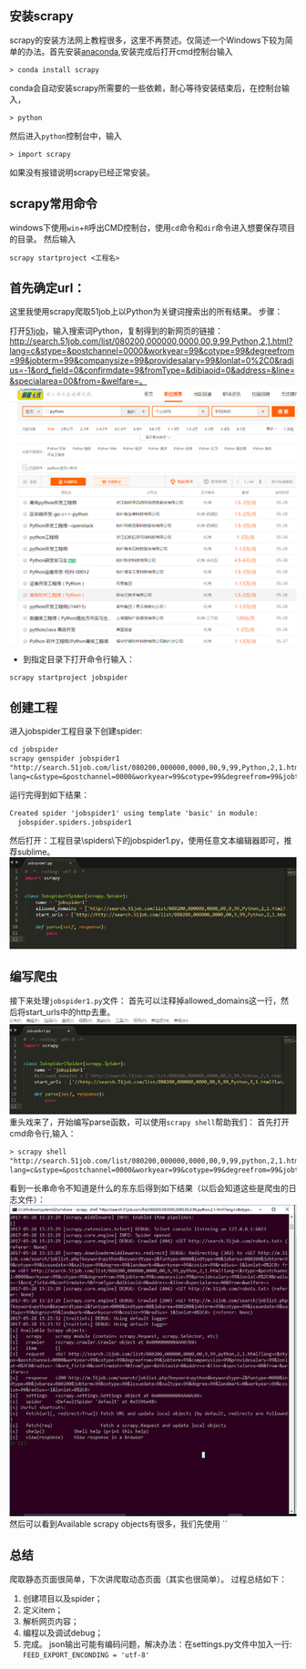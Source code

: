 
## 安装scrapy
scrapy的安装方法网上教程很多，这里不再赘述。仅简述一个Windows下较为简单的办法。首先安装[anaconda](https://www.continuum.io/downloads/),安装完成后打开cmd控制台输入
```
> conda install scrapy
```
conda会自动安装scrapy所需要的一些依赖，耐心等待安装结束后，在控制台输入，
```
> python
```
然后进入`python`控制台中，输入
```
> import scrapy
```
如果没有报错说明scrapy已经正常安装。

## scrapy常用命令

windows下使用`win`+`R`呼出CMD控制台，使用`cd`命令和`dir`命令进入想要保存项目的目录。
然后输入
```
scrapy startproject <工程名>
```

## 首先确定url：

这里我使用scrapy爬取51job上以Python为关键词搜索出的所有结果。
步骤：

打开[51job](http://www.51job.com/)，输入搜索词Python，复制得到的新网页的链接：http://search.51job.com/list/080200,000000,0000,00,9,99,Python,2,1.html?lang=c&stype=&postchannel=0000&workyear=99&cotype=99&degreefrom=99&jobterm=99&companysize=99&providesalary=99&lonlat=0%2C0&radius=-1&ord_field=0&confirmdate=9&fromType=&dibiaoid=0&address=&line=&specialarea=00&from=&welfare=。
![2.png](images/2.png)
+ 到指定目录下打开命令行输入：
```
scrapy startproject jobspider 
```
## 创建工程
 进入jobspider工程目录下创建spider:
```
cd jobspider
scrapy genspider jobspider1 "http://search.51job.com/list/080200,000000,0000,00,9,99,Python,2,1.html?lang=c&stype=&postchannel=0000&workyear=99&cotype=99&degreefrom=99&jobterm=99&companysize=99&providesalary=99&lonlat=0%2C0&radius=-1&ord_field=0&confirmdate=9&fromType=&dibiaoid=0&address=&line=&specialarea=00&from=&welfare="
```
运行完得到如下结果：
```
Created spider 'jobspider1' using template 'basic' in module:
  jobspider.spiders.jobspider1
```
然后打开：工程目录\spiders\下的jobspider1.py，使用任意文本编辑器即可，推荐sublime。
![1.png](https://github.com/wendy-w/scrapy/raw/master/images/1.png)

## 编写爬虫
接下来处理`jobspider1.py`文件：
首先可以注释掉allowed_domains这一行，然后将start_urls中的http去重。
![3.png](images/3.png)
重头戏来了，开始编写parse函数，可以使用`scrapy shell`帮助我们：
首先打开cmd命令行,输入：
```
> scrapy shell "http://search.51job.com/list/080200,000000,0000,00,9,99,python,2,1.html?lang=c&stype=&postchannel=0000&workyear=99&cotype=99&degreefrom=99&jobterm=99&companysize=99&providesalary=99&lonlat=0%2C0&radius=-1&ord_field=0&confirmdate=9&fromType=&dibiaoid=0&address=&line=&specialarea=00&from=&welfare="
```
看到一长串命令不知道是什么的东东后得到如下结果（以后会知道这些是爬虫的日志文件）：
![3.png](images/4.png)
然后可以看到Available scrapy objects有很多，我们先使用
``

## 总结
爬取静态页面很简单，下次讲爬取动态页面（其实也很简单）。
过程总结如下：
1. 创建项目以及spider；
2. 定义item；
3. 解析网页内容；
4. 编程以及调试debug；
5. 完成。
json输出可能有编码问题，解决办法：在settings.py文件中加入一行:
`FEED_EXPORT_ENCONDING = 'utf-8'`
